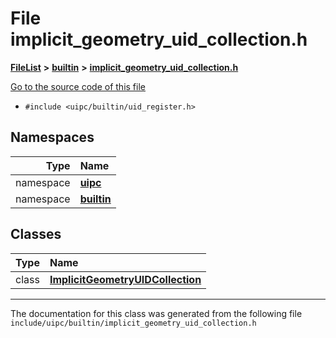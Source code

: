 

# File implicit\_geometry\_uid\_collection.h



[**FileList**](files.md) **>** [**builtin**](dir_e46c520626162f9e42d80fd08f196511.md) **>** [**implicit\_geometry\_uid\_collection.h**](implicit__geometry__uid__collection_8h.md)

[Go to the source code of this file](implicit__geometry__uid__collection_8h_source.md)



* `#include <uipc/builtin/uid_register.h>`













## Namespaces

| Type | Name |
| ---: | :--- |
| namespace | [**uipc**](namespaceuipc.md) <br> |
| namespace | [**builtin**](namespaceuipc_1_1builtin.md) <br> |


## Classes

| Type | Name |
| ---: | :--- |
| class | [**ImplicitGeometryUIDCollection**](classuipc_1_1builtin_1_1_implicit_geometry_u_i_d_collection.md) <br> |



















































------------------------------
The documentation for this class was generated from the following file `include/uipc/builtin/implicit_geometry_uid_collection.h`

